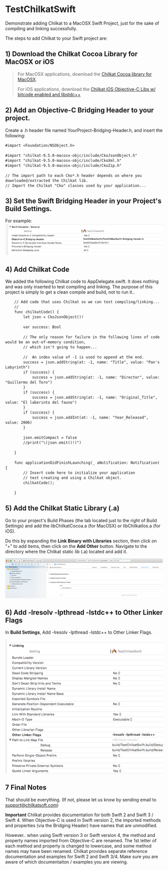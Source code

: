 # TestChilkatSwift
Demonstrate adding Chilkat to a MacOSX Swift Project, just for the sake of compiling and linking successfully.

The steps to add Chilkat to your Swift project are:

## 1) Download the Chilkat Cocoa Library for MacOSX or iOS

<blockquote>
  For MacOSX applications, download the <a href="http://chilkatsoft.com/downloads_objc.asp">Chilkat Cocoa library for MacOSX</a>.
  
  For iOS applications, download the <a href="http://chilkatsoft.com/downloads_ios.asp">Chilkat iOS Objective-C Libs w/ bitcode enabled and libstdc++</a>
</blockquote>

## 2) Add an Objective-C Bridging Header to your project.

Create a .h header file named YourProject-Bridging-Header.h, and insert the following:
```
#import <Foundation/NSObject.h>

#import "chilkat-9.5.0-macosx-objc/include/CkoJsonObject.h"
#import "chilkat-9.5.0-macosx-objc/include/CkoXml.h"
#import "chilkat-9.5.0-macosx-objc/include/CkoZip.h"

// The import path to each Cko*.h header depends on where you downloaded/extracted the Chilkat lib.
// Import the Chilkat "Cko" classes used by your application...
```
## 3) Set the Swift Bridging Header in your Project's Build Settings.

For example:<br>
![Swift Bridging Header](https://github.com/chilkatsoft/TestChilkatSwift/blob/master/images/BridgingHeader.png?raw=true "Swift Bridging Header Build Settings")

## 4) Add Chilkat Code

We added the following Chilkat code to AppDelegate.swift.  It does nothing and was only inserted to test compiling and linking.  The purpose of this project is simply to get a clean compile and build, not to run it..

```
    // Add code that uses Chilkat so we can test compiling/linking...
    //
    func chilkatCode() {
        let json = CkoJsonObject()!
        
        var success: Bool
        
        // The only reason for failure in the following lines of code would be an out-of-memory condition,
        // which isn't going to happen...
        
        //  An index value of -1 is used to append at the end.
        success = json.addString(at: -1, name: "Title", value: "Pan's Labyrinth")
        if (success) {
            success = json.addString(at: -1, name: "Director", value: "Guillermo del Toro")
        }
        if (success) {
            success = json.addString(at: -1, name: "Original_Title", value: "El laberinto del fauno")
        }
        if (success) {
            success = json.addInt(at: -1, name: "Year_Released", value: 2006)
        }
        
        json.emitCompact = false
        //print("\(json.emit()!)")
        
    }

    func applicationDidFinishLaunching(_ aNotification: Notification) {
        // Insert code here to initialize your application
        // test creating and using a Chilkat object.
        chilkatCode();
        
    }
```
## 5) Add the Chilkat Static Library (.a)

Go to your project's Build Phases (the tab located just to the right of Build Settings) and add the libChilkatCocoa.a (for MacOSX) or libChilkatIos.a (for iOS).   

Do this by expanding the <b>Link Binary with Libraries</b> section, then click on "+" to add items, then click on the <b>Add Other</b> button.   Navigate to the directory where the Chilkat static lib (.a) located and add it.

![Build Phases](https://github.com/chilkatsoft/TestChilkatSwift/blob/master/images/BuildPhases.png?raw=true "Add Static Link Lib in Build Phases")

## 6) Add -lresolv -lpthread -lstdc++ to Other Linker Flags

In <b>Build Settings</b>,  Add -lresolv -lpthread -lstdc++ to Other Linker Flags.

![Other Linker Flags](https://github.com/chilkatsoft/TestChilkatSwift/blob/master/images/OtherLinkerFlags.png?raw=true "Other Linker Flags")

## 7 Final Notes

That should be everything.  (If not, please let us know by sending email to support@chilkatsoft.com)

<b>Important</b> Chilkat provides documentation for both Swift 2 and Swift 3 / Swift 4.   When Objective-C is used in Swift version 2, the imported methods and properties (via the Bridging Header) have names that are unmodified.  

However..  when using Swift version 3 or Swift version 4, the method and property names imported from Objective-C are renamed.  The 1st letter of each method and property is changed to lowercase, and some method names may have been renamed.  Chilkat provides separate reference documentation and examples for Swift 2 and Swift 3/4.  Make sure you are aware of which documentaiton / examples you are viewing.
